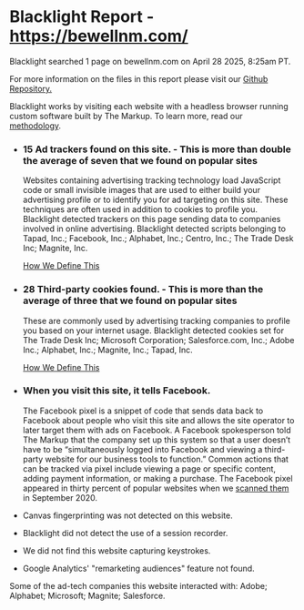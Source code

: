 Blacklight Report - https://bewellnm.com/
=========================================

Blacklight searched 1 page on bewellnm.com on April 28 2025, 8:25am PT.

For more information on the files in this report please visit our [Github Repository.](https://github.com/the-markup/blacklight-collector#inspection-result)

Blacklight works by visiting each website with a headless browser running custom software built by The Markup. To learn more, read our [methodology](https://themarkup.org/blacklight/2020/09/22/how-we-built-a-real-time-privacy-inspector).

* ### 15 Ad trackers found on this site. - This is more than double the average of seven that we found on popular sites

  Websites containing advertising tracking technology load JavaScript code or small invisible images that are used to either build your advertising profile or to identify you for ad targeting on this site. These techniques are often used in addition to cookies to profile you. Blacklight detected trackers on this page sending data to companies involved in online advertising. Blacklight detected scripts belonging to Tapad, Inc.; Facebook, Inc.; Alphabet, Inc.; Centro, Inc.; The Trade Desk Inc; Magnite, Inc.

  [How We Define This](https://themarkup.org/blacklight/2020/09/22/how-we-built-a-real-time-privacy-inspector#ad-trackers)

* ### 28 Third-party cookies found. - This is more than the average of three that we found on popular sites

  These are commonly used by advertising tracking companies to profile you based on your internet usage. Blacklight detected cookies set for The Trade Desk Inc; Microsoft Corporation; Salesforce.com, Inc.; Adobe Inc.; Alphabet, Inc.; Magnite, Inc.; Tapad, Inc.
    
  [How We Define This](https://themarkup.org/blacklight/2020/09/22/how-we-built-a-real-time-privacy-inspector#third-party-cookies)

* ### When you visit this site, it tells Facebook.

  The Facebook pixel is a snippet of code that sends data back to Facebook about people who visit this site and allows the site operator to later target them with ads on Facebook. A Facebook spokesperson told The Markup that the company set up this system so that a user doesn’t have to be “simultaneously logged into Facebook and viewing a third-party website for our business tools to function.” Common actions that can be tracked via pixel include viewing a page or specific content, adding payment information, or making a purchase. The Facebook pixel appeared in thirty percent of popular websites when we [scanned them](https://themarkup.org/blacklight/2020/09/22/how-we-built-a-real-time-privacy-inspector#survey) in September 2020.

* Canvas fingerprinting was not detected on this website.

* Blacklight did not detect the use of a session recorder.

* We did not find this website capturing keystrokes.

* Google Analytics' "remarketing audiences" feature not found.

Some of the ad-tech companies this website interacted with: Adobe; Alphabet; Microsoft; Magnite; Salesforce.
